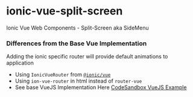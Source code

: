 # ionic-vue-split-screen
Ionic Vue Web Components - Split-Screen aka SideMenu


### Differences from the Base Vue Implementation
Adding the ionic specific router will provide default animations to application
- Using `IonicVueRouter` from [`@ionic/vue`](https://www.npmjs.com/package/@ionic/vue)
- Using `ion-vue-router` in html instead of `router-vue`
- See base VueJS Implementation Here [CodeSandbox VueJS Example](https://codesandbox.io/s/ionic-vue-web-components-split-screen-qmv57)
